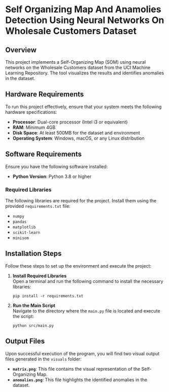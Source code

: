 <h1 class="code-line" data-line-start=0 data-line-end=1 ><a id="Project_Title_0"></a>Self Organizing Map And Anamolies Detection Using Neural Networks On Wholesale Customers Dataset</h1>
<h2 class="code-line" data-line-start=2 data-line-end=3 ><a id="Overview_2"></a>Overview</h2>
<p class="has-line-data" data-line-start="4" data-line-end="5">This project implements a Self-Organizing Map (SOM) using neural networks on the Wholesale Customers dataset from the UCI Machine Learning Repository. The tool visualizes the results and identifies anomalies in the dataset.</p>
<h2 class="code-line" data-line-start=6 data-line-end=7 ><a id="Hardware_Requirements_6"></a>Hardware Requirements</h2>
<p class="has-line-data" data-line-start="8" data-line-end="9">To run this project effectively, ensure that your system meets the following hardware specifications:</p>
<ul>
<li class="has-line-data" data-line-start="10" data-line-end="11"><strong>Processor</strong>: Dual-core processor (Intel i3 or equivalent)</li>
<li class="has-line-data" data-line-start="11" data-line-end="12"><strong>RAM</strong>: Minimum 4GB</li>
<li class="has-line-data" data-line-start="12" data-line-end="13"><strong>Disk Space</strong>: At least 500MB for the dataset and environment</li>
<li class="has-line-data" data-line-start="13" data-line-end="15"><strong>Operating System</strong>: Windows, macOS, or any Linux distribution</li>
</ul>
<h2 class="code-line" data-line-start=15 data-line-end=16 ><a id="Software_Requirements_15"></a>Software Requirements</h2>
<p class="has-line-data" data-line-start="17" data-line-end="18">Ensure you have the following software installed:</p>
<ul>
<li class="has-line-data" data-line-start="19" data-line-end="21"><strong>Python Version</strong>: Python 3.8 or higher</li>
</ul>
<h3 class="code-line" data-line-start=21 data-line-end=22 ><a id="Required_Libraries_21"></a>Required Libraries</h3>
<p class="has-line-data" data-line-start="23" data-line-end="24">The following libraries are required for the project. Install them using the provided <code>requirements.txt</code> file:</p>
<ul>
<li class="has-line-data" data-line-start="25" data-line-end="26"><code>numpy</code></li>
<li class="has-line-data" data-line-start="26" data-line-end="27"><code>pandas</code></li>
<li class="has-line-data" data-line-start="27" data-line-end="28"><code>matplotlib</code></li>
<li class="has-line-data" data-line-start="28" data-line-end="29"><code>scikit-learn</code></li>
<li class="has-line-data" data-line-start="29" data-line-end="31"><code>minisom</code></li>
</ul>
<h2 class="code-line" data-line-start=31 data-line-end=32 ><a id="Installation_Steps_31"></a>Installation Steps</h2>
<p class="has-line-data" data-line-start="33" data-line-end="34">Follow these steps to set up the environment and execute the project:</p>
<ol>
<li class="has-line-data" data-line-start="36" data-line-end="42">
<p class="has-line-data" data-line-start="36" data-line-end="38"><strong>Install Required Libraries</strong><br>
Open a terminal and run the following command to install the necessary libraries:</p>
<pre><code class="has-line-data" data-line-start="39" data-line-end="41" class="language-bash">pip install -r requirements.txt
</code></pre>
</li>
<li class="has-line-data" data-line-start="42" data-line-end="48">
<p class="has-line-data" data-line-start="42" data-line-end="44"><strong>Run the Main Script</strong><br>
Navigate to the directory where the <code>main.py</code> file is located and execute the script:</p>
<pre><code class="has-line-data" data-line-start="45" data-line-end="47" class="language-bash">python src/main.py
</code></pre>
</li>
</ol>
<h2 class="code-line" data-line-start=48 data-line-end=49 ><a id="Output_Files_48"></a>Output Files</h2>
<p class="has-line-data" data-line-start="50" data-line-end="51">Upon successful execution of the program, you will find two visual output files generated in the <code>visuals</code> folder:</p>
<ul>
<li class="has-line-data" data-line-start="52" data-line-end="53"><strong><code>matrix.png</code></strong>: This file contains the visual representation of the Self-Organizing Map.</li>
<li class="has-line-data" data-line-start="53" data-line-end="54"><strong><code>anomalies.png</code></strong>: This file highlights the identified anomalies in the dataset.</li>
</ul>
